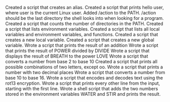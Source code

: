 Created a script that creates an alias.
Created a script that prints hello user, where user is the current Linux user.
Added /action to the PATH. /action should be the last directory the shell looks into when looking for a program.
Created a script that counts the number of directories in the PATH.
Created a script that lists environment variables.
Created a script that lists all local variables and environment variables, and functions.
Created a script that creates a new local variable.
Created a script that creates a new global variable.
Wrote a script that prints the result of an addition
Wrote a script that prints the result of POWER divided by DIVIDE
Wrote a script that displays the result of BREATH to the power LOVE
Wrote a script that converts a number from base 2 to base 10
Created a script that prints all possible combinations of two letters, except oo.
Wrote a script that prints a number with two decimal places
Wrote a script that converts a number from base 10 to base 16.
Wrote a script that encodes and decodes text using the rot13 encryption.
Wrote a script that prints every other line from the input, starting with the first line.
Wrote a shell script that adds the two numbers stored in the environment variables WATER and STIR and prints the result.
